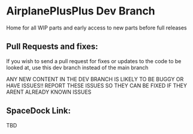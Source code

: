 # AirplanePlusPlus Dev Branch
Home for all WIP parts and early access to new parts before full releases

## Pull Requests and fixes:
If you wish to send a pull request for fixes or updates to the code to be looked at, use this dev branch instead of the main branch

ANY NEW CONTENT IN THE DEV BRANCH IS LIKELY TO BE BUGGY OR HAVE ISSUES!! REPORT THESE ISSUES SO THEY CAN BE FIXED IF THEY ARENT ALREADY KNOWN ISSUES


## SpaceDock Link:
TBD
 
